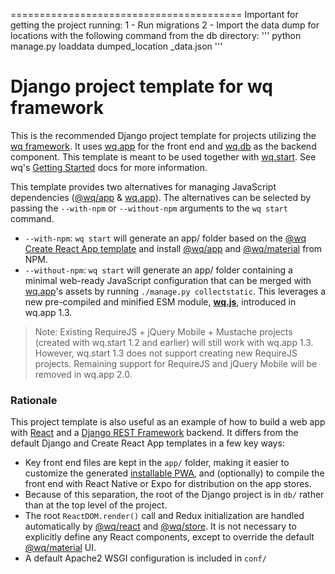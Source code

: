 ========================================
Important for getting the project running:
1 - Run migrations 
2 - Import the data dump for locations with the following command from the db directory:
''' python manage.py loaddata dumped_location
_data.json '''


 Django project template for wq framework
=========================================

This is the recommended Django project template for projects utilizing the [wq framework].  It uses [wq.app] for the front end and [wq.db] as the backend component.   This template is meant to be used together with [wq.start].  See wq's [Getting Started] docs for more information.

This template provides two alternatives for managing JavaScript dependencies ([@wq/app] & [wq.app]).  The alternatives can be selected by passing the `--with-npm` or `--without-npm` arguments to the `wq start` command.

 * `--with-npm`: `wq start` will generate an app/ folder based on the [@wq Create React App template][@wq/cra-template] and install [@wq/app] and [@wq/material] from NPM.
 * `--without-npm`: `wq start` will generate an app/ folder containing a minimal web-ready JavaScript configuration that can be merged with [wq.app]'s assets by running `./manage.py collectstatic`.  This leverages a new pre-compiled and minified ESM module, [**wq.js**](https://npmjs.com/package/wq), introduced in wq.app 1.3.

> Note: Existing RequireJS + jQuery Mobile + Mustache projects (created with wq.start 1.2 and earlier) will still work with wq.app 1.3.  However, wq.start 1.3 does not support creating new RequireJS projects.  Remaining support for RequireJS and jQuery Mobile will be removed in wq.app 2.0.

### Rationale

This project template is also useful as an example of how to build a web app with [React] and a [Django REST Framework] backend.  It differs from the default Django and Create React App templates in a few key ways:

 * Key front end files are kept in the `app/` folder, making it easier to customize the generated [installable PWA], and (optionally) to compile the front end with React Native or Expo for distribution on the app stores.
 * Because of this separation, the root of the Django project is in `db/` rather than at the top level of the project.
 * The root `ReactDOM.render()` call and Redux initialization are handled automatically by [@wq/react] and [@wq/store].  It is not necessary to explicitly define any React components, except to override the default [@wq/material] UI.
 * A default Apache2 WSGI configuration is included in `conf/`

[wq framework]: http://wq.io/
[wq.app]: https://wq.io/wq.app
[wq.db]: https://wq.io/wq.db
[wq.start]: https://wq.io/wq.start
[Getting Started]: https://wq.io/docs/setup

[@wq/app]: https://wq.io/docs/app-js
[@wq/cra-template]: https://github.com/wq/wq.start/tree/master/packages/cra-template
[@wq/material]: https://github.com/wq/wq.app/tree/master/packages/material
[@wq/react]: https://github.com/wq/wq.app/tree/master/packages/react
[@wq/store]: https://github.com/wq/wq.app/tree/master/packages/store

[React]: https://reactjs.org/
[Django REST Framework]: http://www.django-rest-framework.org
[installable PWA]: https://developer.mozilla.org/en-US/docs/Web/Progressive_web_apps/Installable_PWAs
